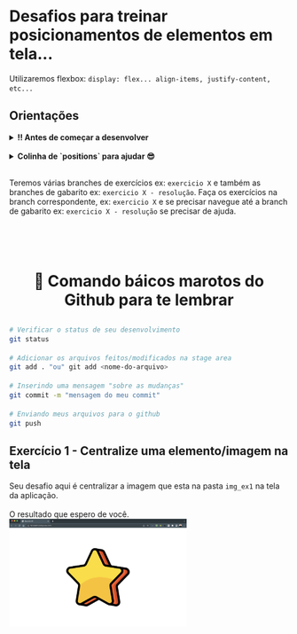 # Desafios para treinar posicionamentos de elementos em tela...
Utilizaremos flexbox: `display: flex... align-items, justify-content, etc...`

## Orientações

<details>
  <summary><strong>‼️ Antes de começar a desenvolver</strong></summary><br/>
    ⚠️ Crie um fork desse projeto, para isso siga esse passo a passo.
    <br><br>
    1- Clique em Criar Fork.<br>
    <img src="readme_img/fork_button.png" width="320" /><br>

    2- Selecione um proprietário para o repositório bifurcado.<br>
    <img src="readme_img/fork-choose-owner.png" width="320" /><br>

    3- Por padrão, os forks são nomeados da mesma forma que os respectivos repositórios pai. Você pode alterar o nome da bifurcação para distingui-la ainda mais.<br>
    <img src="readme_img/fork-choose-repo-name.png" width="320" /><br>

    4- Como opção, adicione uma descrição da bifurcação.<br>
    <img src="readme_img/fork-description.png" width="320" /><br>

    5- Escolha se deseja copiar apenas o branch padrão ou todos os branches para a nova bifurcação. Para muitos cenários de bifurcação, como contribuir para projetos de código aberto, você só precisa copiar o branch padrão. Por padrão, somente o branch padrão é copiado.<br>
    <img src="readme_img/copy-default-branch-only.png" width="320" /><br>

    6- Clique em Criar bifurcação.<br>
    <img src="readme_img/fork-create-button.png" width="320" /><br>

</details> <br>

<details>
  <summary><strong>Colinha de `positions` para ajudar 😎</strong></summary><br/>

  ### Colinha de `positions` para ajudar 😎
<img src="readme_img/positions.png" width="320" alt="propriedades" /><br><br>

### Dica, lembre-se que ara alinhar usamos `containers` ex; `<section>, <div>, <aside> etc...` 💡
<img src="readme_img/container.png" width="320" alt="propriedades" /><br><br>

### Ahhh, só  mais essa, vc se lembra que temos a propriedade `flex-direction` né? 🤔
<img src="readme_img/flex-direction.png" width="320" alt="propriedades" /><br><br>


</details>

<br> Teremos várias branches de exercícios ex: `exercicio X` e também as branches de gabarito ex: `exercicio X - resolução`. Faça os exercícios na branch correspondente, ex: `exercicio X` e se precisar navegue até a branch de gabarito ex: `exercicio X - resolução` se precisar de ajuda.


<h1><br>
<p align="center">
🚀 Comando báicos marotos do Github para te lembrar
</p>
</h1>

```bash
# Verificar o status de seu desenvolvimento
git status

# Adicionar os arquivos feitos/modificados na stage area
git add . "ou" git add <nome-do-arquivo>

# Inserindo uma mensagem "sobre as mudanças"
git commit -m "mensagem do meu commit"

# Enviando meus arquivos para o github
git push
```

## Exercício 1 - Centralize uma elemento/imagem na tela
Seu desafio aqui é centralizar a imagem que esta na pasta `img_ex1` na tela da aplicação.<br><br>
O resultado que espero de você.<br>
<img src="img_resultados/resultado.png" width="320" alt="propriedades" />